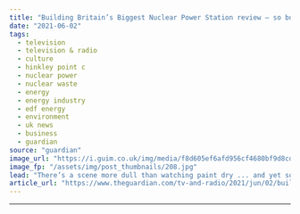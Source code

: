 ```yaml
---
title: "Building Britain’s Biggest Nuclear Power Station review – so boring it’s a masterpiece!"
date: "2021-06-02"
tags: 
  - television
  - television & radio
  - culture
  - hinkley point c
  - nuclear power
  - nuclear waste
  - energy
  - energy industry
  - edf energy
  - environment
  - uk news
  - business
  - guardian
source: "guardian"
image_url: "https://i.guim.co.uk/img/media/f8d605ef6afd956cf4680bf9d8cd1318bdfe4aa6/0_46_2000_1200/master/2000.jpg?width=460&quality=85&auto=format&fit=max&s=a9f040baf118b1c852878213bc7d88dc"
image_fp: "/assets/img/post_thumbnails/208.jpg"
lead: "There’s a scene more dull than watching paint dry ... and yet somehow, this BBC documentary on a new nuclear reactor is a staggering, bravura-filled featThis programme was so boring. How boring? Let’s put it this way. It dealt with a 130-metre-long b..."
article_url: "https://www.theguardian.com/tv-and-radio/2021/jun/02/building-britains-biggest-nuclear-power-station-review-so-boring-its-a-masterpiece"
---
```


---
